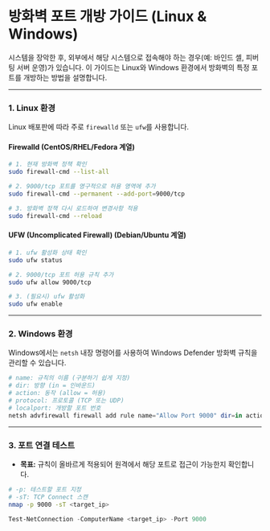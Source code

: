 

# 방화벽 포트 개방 가이드 (Linux & Windows)

시스템을 장악한 후, 외부에서 해당 시스템으로 접속해야 하는 경우(예: 바인드 셸, 피버팅 서버 운영)가 있습니다. 이 가이드는 Linux와 Windows 환경에서 방화벽의 특정 포트를 개방하는 방법을 설명합니다.

---

### **1. Linux 환경**

Linux 배포판에 따라 주로 `firewalld` 또는 `ufw`를 사용합니다.

#### **Firewalld (CentOS/RHEL/Fedora 계열)**

```bash title="firewalld - 포트 개방"
# 1. 현재 방화벽 정책 확인
sudo firewall-cmd --list-all

# 2. 9000/tcp 포트를 영구적으로 허용 영역에 추가
sudo firewall-cmd --permanent --add-port=9000/tcp

# 3. 방화벽 정책 다시 로드하여 변경사항 적용
sudo firewall-cmd --reload
```

#### **UFW (Uncomplicated Firewall) (Debian/Ubuntu 계열)**

```bash title="ufw - 포트 개방"
# 1. ufw 활성화 상태 확인
sudo ufw status

# 2. 9000/tcp 포트 허용 규칙 추가
sudo ufw allow 9000/tcp

# 3. (필요시) ufw 활성화
sudo ufw enable
```

---

### **2. Windows 환경**

Windows에서는 `netsh` 내장 명령어를 사용하여 Windows Defender 방화벽 규칙을 관리할 수 있습니다.

```powershell title="netsh - 인바운드 규칙 추가"
# name: 규칙의 이름 (구분하기 쉽게 지정)
# dir: 방향 (in = 인바운드)
# action: 동작 (allow = 허용)
# protocol: 프로토콜 (TCP 또는 UDP)
# localport: 개방할 포트 번호
netsh advfirewall firewall add rule name="Allow Port 9000" dir=in action=allow protocol=TCP localport=9000
```

---

### **3. 포트 연결 테스트**

- **목표:** 규칙이 올바르게 적용되어 원격에서 해당 포트로 접근이 가능한지 확인합니다.

```bash title="Nmap으로 테스트 (공격자 머신)"
# -p: 테스트할 포트 지정
# -sT: TCP Connect 스캔
nmap -p 9000 -sT <target_ip>
```

```powershell title="PowerShell로 테스트 (원격 Windows 머신)"
Test-NetConnection -ComputerName <target_ip> -Port 9000
```
